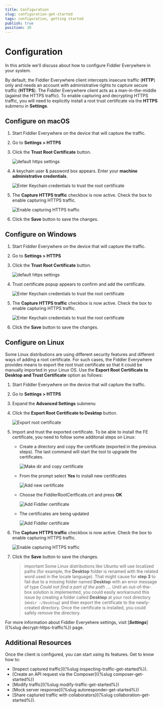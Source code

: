 ```yaml
---
title: Configuration
slug: configuration-get-started
tags: configuration, getting started
publish: true
position: 30
---
```


# Configuration

In this article we'll discuss about how to configure Fiddler Everywhere in your system. 

By default, the Fiddler Everywhere client intercepts insecure traffic (**HTTP**) only and needs an account with administrative rights to capture secure traffic (**HTTPS**). The Fiddler Everywhere client acts as a man-in-the-middle (against the HTTPS traffic). To enable capturing and decrypting HTTPS traffic, you will need to explicitly install a root trust certificate via the __HTTPS__ submenu in __Settings__.

## Configure on macOS

1. Start Fiddler Everywhere on the device that will capture the traffic.

2. Go to __Settings > HTTPS__

3. Click the __Trust Root Certificate__ button. 

    ![default https settings](../images/settings/settings-trust-root-certificate.png)

4. A keychain user & password box appears. Enter your __machine administrative credentials__.

    ![Enter Keychain credentials to trust the root certificate](../images/settings/settings-https-mac-keychain.png)

5. The __Capture HTTPS traffic__ checkbox is now active. Check the box to enable capturing HTTPS traffic.

    ![Enable capturing HTTPS traffic](../images/settings/settings-https-capture-https.png)
    
6. Click the __Save__ button to save the changes.

## Configure on Windows

1. Start Fiddler Everywhere on the device that will capture the traffic.

2. Go to __Settings > HTTPS__

3. Click the __Trust Root Certificate__ button. 

    ![default https settings](../images/settings/settings-trust-root-certificate.png)

4.  Trust certificate popup appears to confirm and add the certificate. 

    ![Enter Keychain credentials to trust the root certificate](../images/settings/settings-https-cert-win.png)

5. The __Capture HTTPS traffic__ checkbox is now active. Check the box to enable capturing HTTPS traffic.

    ![Enter Keychain credentials to trust the root certificate](../images/settings/settings-https-capture-https.png)
    
6. Click the __Save__ button to save the changes.

## Configure on Linux

Some Linux distributions are using different security features and different ways of adding a root certificate. For such cases, the Fiddler Everywhere provides means to export the root trust certificate so that it could be manually imported in your Linux OS. Use the __Export Root Certificate to Desktop and Trust Certificate__ option as follows:

1. Start Fiddler Everywhere on the device that will capture the traffic.

2. Go to __Settings > HTTPS__

3. Expand the __Advanced Settings__ submenu

4. Click the __Export Root Certificate to Desktop__ button.

    ![Export root certificate](../images/settings/settings-export-cert.png)

5. Import and trust the exported certificate. To be able to install the FE certificate, you need to follow some additonal steps on Linux:

    - Create a directory and copy the certificate (exported in the previous steps). The last command will start the tool to upgrade the certificates. 

        ![Make dir and copy certificate](../images/configuration/cert_ubunto_001.png)

    - From the prompt select **Yes** to install new certificates

        ![Add new certificate](../images/configuration/cert_ubunto_002.png)

    - Choose the FiddlerRootCertficate.crt and press **OK**

        ![Add Fiddler certificate](../images/configuration/cert_ubunto_003.png)

    - The certificates are being updated

        ![Add Fiddler certificate](../images/configuration/cert_ubunto_004.png)


6. The __Capture HTTPS traffic__ checkbox is now active. Check the box to enable capturing HTTPS traffic.

    ![Enable capturing HTTPS traffic](../images/configuration/cert_ubunto_005.png)

7. Click the __Save__ button to save the changes.

    >important Some Linux distributions like Ubuntu will use localized paths (for example, the __Desktop__ folder is renamed with the related word used in the locale language). That might cause for __step 3__ to fail due to a missing folder named __Desktop__ with an error message of type _Could not find a part of the path ..._. Until an out-of-the-box solution is implemented, you could easily workaround this issue by creating a folder called __Desktop__ at your root directory (`mkdir ~/Desktop`) and then export the certificate to the newly-created directory. Once the certificate is installed, you could safely remove the directory.


For more information about Fiddler Everyehere settings, visit [**_Settings_**]({%slug decrypt-https-traffic%}) page.

## Additional Resources

Once the client is configured, you can start using its features. Get to know how to:

- [Inspect captured traffic]({%slug inspecting-traffic-get-started%}).
- [Create an API request via the Composer]({%slug composer-get-started%})
- [Modify traffic]({%slug modify-traffic-get-started%})
- [Mock server response]({%slug autoresponder-get-started%})
- [Share captured traffic with collaborators]({%slug collaboration-get-started%}).